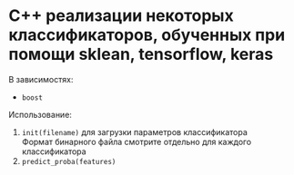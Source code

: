 # С++ реализации некоторых классификаторов, обученных при помощи sklean, tensorflow, keras  

В зависимостях:  
* `boost`

Использование:  
1. `init(filename)` для загрузки параметров классификатора  
Формат бинарного файла смотрите отдельно для каждого классификатора  
2. `predict_proba(features)`  
